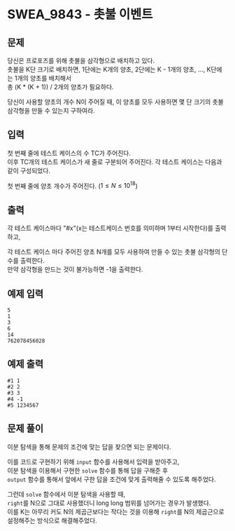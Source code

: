 # SWEA_9843 - 촛불 이벤트

## 문제

당신은 프로포즈를 위해 촛불을 삼각형으로 배치하고 있다.  
촛불을 K단 크기로 배치하면, 1단에는 K개의 양초, 2단에는 K - 1개의 양초, …, K단에는 1개의 양초를 배치해서  
총 (K \* (K + 1)) / 2개의 양초가 필요하다.

당신이 사용할 양초의 개수 N이 주어질 때, 이 양초를 모두 사용하면 몇 단 크기의 촛불 삼각형을 만들 수 있는지 구하여라.

## 입력

첫 번째 줄에 테스트 케이스의 수 TC가 주어진다.  
이후 TC개의 테스트 케이스가 새 줄로 구분되어 주어진다. 각 테스트 케이스는 다음과 같이 구성되었다.

첫 번째 줄에 양초 개수가 주어진다. ($1 ≤ N ≤ 10^{18}$)

## 출력

각 테스트 케이스마다 "#x"(x는 테스트케이스 번호를 의미하며 1부터 시작한다)를 출력하고,

각 테스트 케이스 마다 주어진 양초 N개를 모두 사용하여 만들 수 있는 촛불 삼각형의 단수를 출력한다.  
만약 삼각형을 만드는 것이 불가능하면 -1을 출력한다.

## 예제 입력

```
5
1
3
6
14
762078456028
```

## 예제 출력

```
#1 1
#2 2
#3 3
#4 -1
#5 1234567
```

## 문제 풀이

이분 탐색을 통해 문제의 조건에 맞는 답을 찾으면 되는 문제이다.

이를 코드로 구현하기 위해 `input` 함수를 사용해서 입력을 받아주고,  
이분 탐색을 이용해서 구현한 `solve` 함수를 통해 답을 구해준 후  
`output` 함수를 통해서 앞에서 구한 답을 조건에 맞게 출력해줄 수 있도록 해주었다.

그런데 `solve` 함수에서 이분 탐색을 사용할 때,  
`right`를 N으로 그대로 사용했더니 long long 범위를 넘어가는 경우가 발생했다.  
이를 K는 아무리 커도 N의 제곱근보다는 작다는 것을 이용해 `right`를 N의 제곱근으로 설정해주는 방식으로 해결해주었다.
